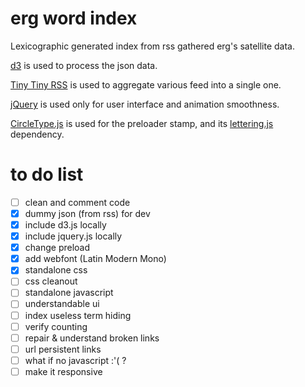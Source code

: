 # erg word index
Lexicographic generated index from rss gathered erg's satellite data.

[d3](https://github.com/d3/d3) is used to process the json data.

[Tiny Tiny RSS](https://github.com/torne/Tiny-Tiny-RSS) is used to aggregate various feed into a single one.

[jQuery](https://github.com/jquery/jquery) is used only for user interface and animation smoothness.

[CircleType.js](https://github.com/peterhry/CircleType/) is used for the preloader stamp, and its [lettering.js](https://github.com/davatron5000/Lettering.js) dependency.

# to do list
* [ ] clean and comment code
* [x] dummy json (from rss) for dev
* [x] include d3.js locally
* [x] include jquery.js locally
* [x] change preload
* [x] add webfont (Latin Modern Mono)
* [x] standalone css
* [ ] css cleanout
* [ ] standalone javascript
* [ ] understandable ui
* [ ] index useless term hiding
* [ ] verify counting
* [ ] repair & understand broken links
* [ ] url persistent links
* [ ] what if no javascript :'( ?
* [ ] make it responsive

